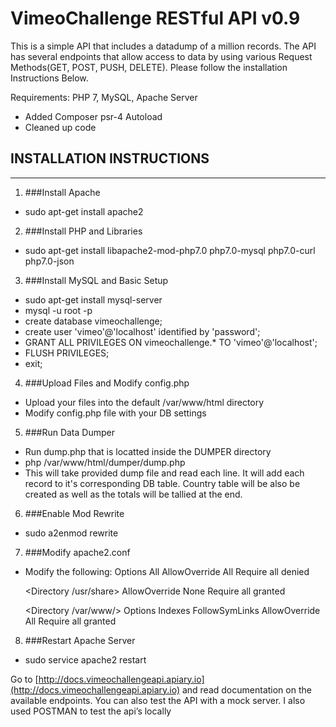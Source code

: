 # VimeoChallenge RESTful API v0.9
This is a simple API that includes a datadump of a million records. The API has several endpoints that allow access to data by using various Request Methods(GET, POST, PUSH, DELETE). 
Please follow the installation Instructions Below.

Requirements: PHP 7, MySQL, Apache Server

  * Added Composer psr-4 Autoload 
  * Cleaned up code

## INSTALLATION INSTRUCTIONS
------------------------------------------------------------------------------

1. ###Install Apache
  - sudo apt-get install apache2

2. ###Install PHP and Libraries
  - sudo apt-get install libapache2-mod-php7.0 php7.0-mysql php7.0-curl php7.0-json

3. ###Install MySQL and Basic Setup
  - sudo apt-get install mysql-server
  - mysql -u root -p
  - create database vimeochallenge;
  - create user 'vimeo'@'localhost' identified by 'password';
  - GRANT ALL PRIVILEGES ON vimeochallenge.* TO 'vimeo'@'localhost';
  - FLUSH PRIVILEGES;
  - exit;

4. ###Upload Files and Modify config.php
  - Upload your files into the default /var/www/html directory
  - Modify config.php file with your DB settings

5. ###Run Data Dumper
  - Run dump.php that is locatted inside the DUMPER directory
  - php /var/www/html/dumper/dump.php
  - This will take provided dump file and read each line.  It will add each record to it's corresponding DB table. Country table will be also be created as well as the totals will be tallied at the end.

6. ###Enable Mod Rewrite
  - sudo a2enmod rewrite

7. ###Modify apache2.conf
  - Modify the following: 
    <Directory /> 
        Options All 
        AllowOverride All 
        Require all denied 
    </Directory> 
 
    <Directory /usr/share> 
        AllowOverride None 
        Require all granted 
    </Directory> 
 
    <Directory /var/www/> 
	   Options Indexes FollowSymLinks 
	   AllowOverride All 
	   Require all granted 
    </Directory>

8. ###Restart Apache Server
  - sudo service apache2 restart

Go to [http://docs.vimeochallengeapi.apiary.io](http://docs.vimeochallengeapi.apiary.io) and read documentation on the available endpoints.  You can also test the API with a mock server. I also used POSTMAN to test the api’s locally
